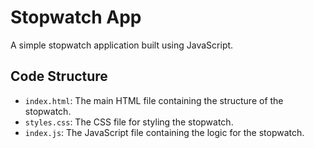 # Stopwatch App

A simple stopwatch application built using JavaScript.

## Code Structure

- `index.html`: The main HTML file containing the structure of the stopwatch.
- `styles.css`: The CSS file for styling the stopwatch.
- `index.js`: The JavaScript file containing the logic for the stopwatch.
